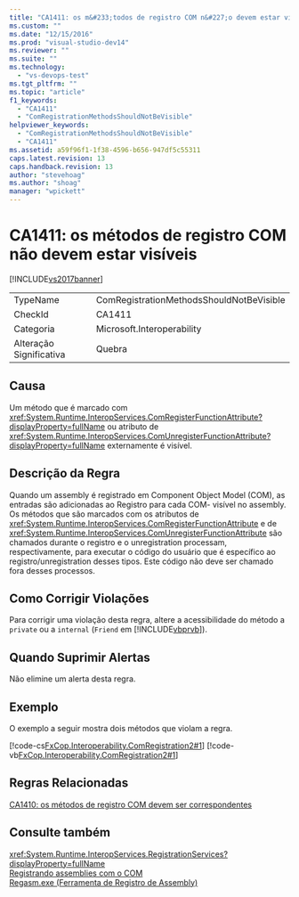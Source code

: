 ```yaml
---
title: "CA1411: os m&#233;todos de registro COM n&#227;o devem estar vis&#237;veis | Microsoft Docs"
ms.custom: ""
ms.date: "12/15/2016"
ms.prod: "visual-studio-dev14"
ms.reviewer: ""
ms.suite: ""
ms.technology: 
  - "vs-devops-test"
ms.tgt_pltfrm: ""
ms.topic: "article"
f1_keywords: 
  - "CA1411"
  - "ComRegistrationMethodsShouldNotBeVisible"
helpviewer_keywords: 
  - "ComRegistrationMethodsShouldNotBeVisible"
  - "CA1411"
ms.assetid: a59f96f1-1f38-4596-b656-947df5c55311
caps.latest.revision: 13
caps.handback.revision: 13
author: "stevehoag"
ms.author: "shoag"
manager: "wpickett"
---
```

# CA1411: os m&#233;todos de registro COM n&#227;o devem estar vis&#237;veis
[!INCLUDE[vs2017banner](../code-quality/includes/vs2017banner.md)]

|||  
|-|-|  
|TypeName|ComRegistrationMethodsShouldNotBeVisible|  
|CheckId|CA1411|  
|Categoria|Microsoft.Interoperability|  
|Alteração Significativa|Quebra|  
  
## Causa  
 Um método que é marcado com <xref:System.Runtime.InteropServices.ComRegisterFunctionAttribute?displayProperty=fullName> ou atributo de <xref:System.Runtime.InteropServices.ComUnregisterFunctionAttribute?displayProperty=fullName> externamente é visível.  
  
## Descrição da Regra  
 Quando um assembly é registrado em Component Object Model \(COM\), as entradas são adicionadas ao Registro para cada COM\- visível no assembly.  Os métodos que são marcados com os atributos de <xref:System.Runtime.InteropServices.ComRegisterFunctionAttribute> e de <xref:System.Runtime.InteropServices.ComUnregisterFunctionAttribute> são chamados durante o registro e o unregistration processam, respectivamente, para executar o código do usuário que é específico ao registro\/unregistration desses tipos.  Este código não deve ser chamado fora desses processos.  
  
## Como Corrigir Violações  
 Para corrigir uma violação desta regra, altere a acessibilidade do método a `private` ou a `internal` \(`Friend` em [!INCLUDE[vbprvb](../code-quality/includes/vbprvb_md.md)]\).  
  
## Quando Suprimir Alertas  
 Não elimine um alerta desta regra.  
  
## Exemplo  
 O exemplo a seguir mostra dois métodos que violam a regra.  
  
 [!code-cs[FxCop.Interoperability.ComRegistration2#1](../code-quality/codesnippet/CSharp/ca1411-com-registration-methods-should-not-be-visible_1.cs)]
 [!code-vb[FxCop.Interoperability.ComRegistration2#1](../code-quality/codesnippet/VisualBasic/ca1411-com-registration-methods-should-not-be-visible_1.vb)]  
  
## Regras Relacionadas  
 [CA1410: os métodos de registro COM devem ser correspondentes](../code-quality/ca1410-com-registration-methods-should-be-matched.md)  
  
## Consulte também  
 <xref:System.Runtime.InteropServices.RegistrationServices?displayProperty=fullName>   
 [Registrando assemblies com o COM](../Topic/Registering%20Assemblies%20with%20COM.md)   
 [Regasm.exe \(Ferramenta de Registro de Assembly\)](../Topic/Regasm.exe%20\(Assembly%20Registration%20Tool\).md)
